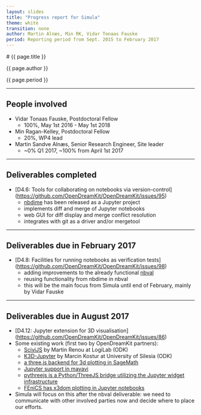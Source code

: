 ```yaml
---
layout: slides
title: "Progress report for Simula"
theme: white
transition: none
author: Martin Alnæs, Min RK, Vidar Tonaas Fauske
period: Reporting period from Sept. 2015 to February 2017
---
```


<section data-markdown data-separator="^---\n" data-separator-vertical="^--\n">
# {{ page.title }}

{{ page.author }}

{{ page.period }}

---
## People involved
-   Vidar Tonaas Fauske, Postdoctoral Fellow
    - 100%, May 1st 2016 - May 1st 2018
-   Min Ragan-Kelley, Postdoctoral Fellow
    - 20%, WP4 lead
-   Martin Sandve Alnæs, Senior Research Engineer, Site leader
    - ~0% Q1 2017, ~100% from April 1st 2017

---
## Deliverables completed

- [D4.6: Tools for collaborating on notebooks via version-control]
  (https://github.com/OpenDreamKit/OpenDreamKit/issues/95)
  - [nbdime](https://github.com/jupyter/nbdime) has been released as a Jupyter project
  - implements diff and merge of Jupyter notebooks
  - web GUI for diff display and merge conflict resolution
  - integrates with git as a driver and/or mergetool

---
## Deliverables due in February 2017

- [D4.8: Facilities for running notebooks as verification tests]
  (https://github.com/OpenDreamKit/OpenDreamKit/issues/98)
  - adding improvements to the already functional [nbval](https://github.com/computationalmodelling/nbval/)
  - reusing functionality from nbdime in nbval
  - this will be the main focus from Simula until end of February, mainly by Vidar Fauske

---
## Deliverables due in August 2017

- [D4.12: Jupyter extension for 3D visualisation]
  (https://github.com/OpenDreamKit/OpenDreamKit/issues/86)
- Some existing work (first two by OpenDreamKit partners):
  - [SciviJS](https://demo.logilab.fr/SciviJS/) by Martin Renou at LogiLab (ODK)
  - [K3D-Jupyter](https://github.com/K3D-tools/K3D-jupyter) by Marcin Kostur at University of Silesia (ODK)
  - [a three.js backend for 3d plotting in SageMath](https://trac.sagemath.org/ticket/12402)
  - [Jupyter support in mayavi](https://github.com/enthought/mayavi/pull/415)
  - [pythreejs is a Python/ThreeJS bridge utilizing the Jupyter widget infrastructure](https://github.com/jovyan/pythreejs)
  - [FEniCS has x3dom plotting in Jupyter notebooks](http://nbviewer.jupyter.org/github/garth-wells/fenics-x3dom/blob/master/DOLFIN_X3DOM.ipynb)
- Simula will focus on this after the nbval deliverable:
  we need to communicate with other involved parties now and decide where to place our efforts.

</section>
